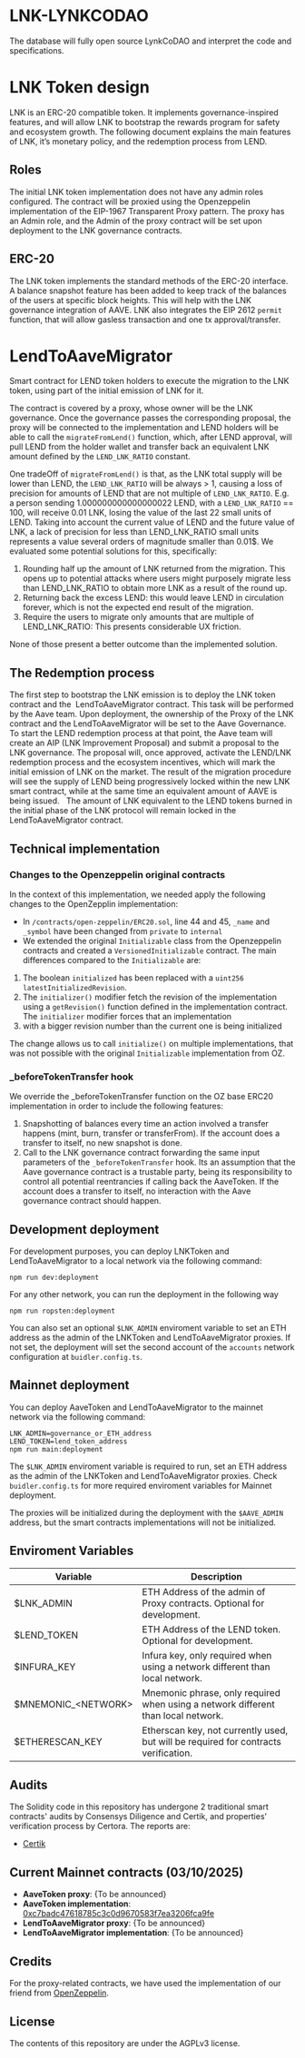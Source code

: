 # LNK-LYNKCODAO
The database will fully open source LynkCoDAO and interpret the code and specifications.
# LNK Token design

LNK is an ERC-20 compatible token. It implements governance-inspired features, and will allow LNK to bootstrap the rewards program for safety and ecosystem growth.
The following document explains the main features of LNK, it’s monetary policy, and the redemption process from LEND.

## Roles

The initial LNK token implementation does not have any admin roles configured. The contract will be proxied using the Openzeppelin implementation of the EIP-1967 Transparent Proxy pattern. The proxy has an Admin role, and the Admin of the proxy contract will be set upon deployment to the LNK governance contracts.

## ERC-20

The LNK token implements the standard methods of the ERC-20 interface. A balance snapshot feature has been added to keep track of the balances of the users at specific block heights. This will help with the LNK governance integration of AAVE.
LNK also integrates the EIP 2612 `permit` function, that will allow gasless transaction and one tx approval/transfer.

# LendToAaveMigrator

Smart contract for LEND token holders to execute the migration to the LNK token, using part of the initial emission of LNK for it.

The contract is covered by a proxy, whose owner will be the LNK governance. Once the governance passes the corresponding proposal, the proxy will be connected to the implementation and LEND holders will be able to call the `migrateFromLend()` function, which, after LEND approval, will pull LEND from the holder wallet and transfer back an equivalent LNK amount defined by the `LEND_LNK_RATIO` constant.

One tradeOff of `migrateFromLend()` is that, as the LNK total supply will be lower than LEND, the `LEND_LNK_RATIO` will be always > 1, causing a loss of precision for amounts of LEND that are not multiple of `LEND_LNK_RATIO`. E.g. a person sending 1.000000000000000022 LEND, with a `LEND_LNK_RATIO` == 100, will receive 0.01 LNK, losing the value of the last 22 small units of LEND.
Taking into account the current value of LEND and the future value of LNK, a lack of precision for less than LEND_LNK_RATIO small units represents a value several orders of magnitude smaller than 0.01\$. We evaluated some potential solutions for this, specifically:

1. Rounding half up the amount of LNK returned from the migration. This opens up to potential attacks where users might purposely migrate less than LEND_LNK_RATIO to obtain more LNK as a result of the round up.
2. Returning back the excess LEND: this would leave LEND in circulation forever, which is not the expected end result of the migration.
3. Require the users to migrate only amounts that are multiple of LEND_LNK_RATIO: This presents considerable UX friction.

None of those present a better outcome than the implemented solution.

## The Redemption process

The first step to bootstrap the LNK emission is to deploy the LNK token contract and the  LendToAaveMigrator contract. This task will be performed by the Aave team. Upon deployment, the ownership of the Proxy of the LNK contract and the LendToAaveMigrator will be set to the Aave Governance. To start the LEND redemption process at that point, the Aave team will create an AIP (LNK Improvement Proposal) and submit a proposal to the LNK governance. The proposal will, once approved, activate the LEND/LNK redemption process and the ecosystem incentives, which will mark the initial emission of LNK on the market.
The result of the migration procedure will see the supply of LEND being progressively locked within the new LNK smart contract, while at the same time an equivalent amount of AAVE is being issued.  
The amount of LNK equivalent to the LEND tokens burned in the initial phase of the LNK protocol will remain locked in the LendToAaveMigrator contract.

## Technical implementation

### Changes to the Openzeppelin original contracts

In the context of this implementation, we needed apply the following changes to the OpenZepplin implementation:

- In `/contracts/open-zeppelin/ERC20.sol`, line 44 and 45, `_name` and `_symbol` have been changed from `private` to `internal`
- We extended the original `Initializable` class from the Openzeppelin contracts and created a `VersionedInitializable` contract. The main differences compared to the `Initializable` are:

1. The boolean `initialized` has been replaced with a `uint256 latestInitializedRevision`.
2. The `initializer()` modifier fetch the revision of the implementation using a `getRevision()` function defined in the implementation contract. The `initializer` modifier forces that an implementation
3. with a bigger revision number than the current one is being initialized

The change allows us to call `initialize()` on multiple implementations, that was not possible with the original `Initializable` implementation from OZ.

### \_beforeTokenTransfer hook

We override the \_beforeTokenTransfer function on the OZ base ERC20 implementation in order to include the following features:

1. Snapshotting of balances every time an action involved a transfer happens (mint, burn, transfer or transferFrom). If the account does a transfer to itself, no new snapshot is done.
2. Call to the LNK governance contract forwarding the same input parameters of the `_beforeTokenTransfer` hook. Its an assumption that the Aave governance contract is a trustable party, being its responsibility to control all potential reentrancies if calling back the AaveToken. If the account does a transfer to itself, no interaction with the Aave governance contract should happen.

## Development deployment

For development purposes, you can deploy LNKToken and LendToAaveMigrator to a local network via the following command:

```
npm run dev:deployment
```

For any other network, you can run the deployment in the following way

```
npm run ropsten:deployment
```

You can also set an optional `$LNK_ADMIN` enviroment variable to set an ETH address as the admin of the LNKToken and LendToAaveMigrator proxies. If not set, the deployment will set the second account of the `accounts` network configuration at `buidler.config.ts`.

## Mainnet deployment

You can deploy AaveToken and LendToAaveMigrator to the mainnet network via the following command:

```
LNK_ADMIN=governance_or_ETH_address
LEND_TOKEN=lend_token_address
npm run main:deployment
```

The `$LNK_ADMIN` enviroment variable is required to run, set an ETH address as the admin of the LNKToken and LendToAaveMigrator proxies. Check `buidler.config.ts` for more required enviroment variables for Mainnet deployment.

The proxies will be initialized during the deployment with the `$AAVE_ADMIN` address, but the smart contracts implementations will not be initialized.

## Enviroment Variables

| Variable                | Description                                                                         |
| ----------------------- | ----------------------------------------------------------------------------------- |
| \$LNK_ADMIN            | ETH Address of the admin of Proxy contracts. Optional for development.              |
| \$LEND_TOKEN            | ETH Address of the LEND token. Optional for development.                            |
| \$INFURA_KEY            | Infura key, only required when using a network different than local network.        |
| \$MNEMONIC\_\<NETWORK\> | Mnemonic phrase, only required when using a network different than local network.   |
| \$ETHERESCAN_KEY        | Etherscan key, not currently used, but will be required for contracts verification. |

## Audits

The Solidity code in this repository has undergone 2 traditional smart contracts' audits by Consensys Diligence and Certik, and properties' verification process by Certora. The reports are:
- [Certik]([audits/LNKToken](https://skynet.certik.com/projects/lynkcodao))

## Current Mainnet contracts (03/10/2025)

- **AaveToken proxy**: {To be announced}
- **AaveToken implementation**: [0xc7badc47618785c3c0d9670583f7ea3206fca9fe](https://bscscan.com/token/0xc7badc47618785c3c0d9670583f7ea3206fca9fe)
- **LendToAaveMigrator proxy**: {To be announced}
- **LendToAaveMigrator implementation**: {To be announced}

## Credits

For the proxy-related contracts, we have used the implementation of our friend from [OpenZeppelin](https://github.com/OpenZeppelin/openzeppelin-sdk/).

## License

The contents of this repository are under the AGPLv3 license.
